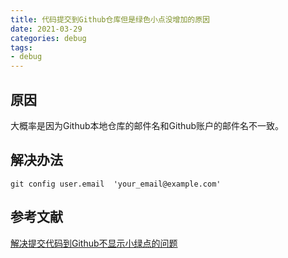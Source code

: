 ```yaml
---
title: 代码提交到Github仓库但是绿色小点没增加的原因
date: 2021-03-29
categories: debug
tags: 
- debug
---
```

## 原因
大概率是因为Github本地仓库的邮件名和Github账户的邮件名不一致。
## 解决办法
```
git config user.email  'your_email@example.com'
```
## 参考文献
[解决提交代码到Github不显示小绿点的问题](https://jasonkayzk.github.io/2020/06/25/%E8%A7%A3%E5%86%B3%E6%8F%90%E4%BA%A4%E4%BB%A3%E7%A0%81%E5%88%B0Github%E4%B8%8D%E6%98%BE%E7%A4%BA%E5%B0%8F%E7%BB%BF%E7%82%B9%E7%9A%84%E9%97%AE%E9%A2%98/)
